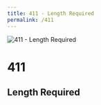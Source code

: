 ```yaml
---
title: 411 - Length Required
permalink: /411
---
```

<div>
    <img src="https://s-media-cache-ak0.pinimg.com/originals/0d/fe/e8/0dfee8571d9ed5f9f998aad74530cba7.jpg" alt="411 - Length Required" />
    <h1>411</h1>
    <h2>Length Required</h2>
</div>
